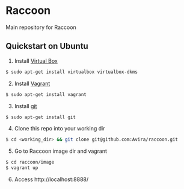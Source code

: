 Raccoon
=======

Main repository for Raccoon


Quickstart on Ubuntu
--------------------

1. Install [Virtual Box](https://www.virtualbox.org/wiki/Downloads)
  ```bash
  $ sudo apt-get install virtualbox virtualbox-dkms
  ```
2. Install [Vagrant](https://www.vagrantup.com/downloads.html)
  ```bash
  $ sudo apt-get install vagrant
  ```
3. Install [git](https://git-scm.com/downloads)
  ```bash
  $ sudo apt-get install git
  ```
4. Clone this repo into your working dir
  ```bash
  $ cd <working_dir> && git clone git@github.com:Avira/raccoon.git
  ```
5. Go to Raccoon image dir and vagrant
  ```bash
  $ cd raccoon/image
  $ vagrant up
  ```
6. Access http://localhost:8888/


